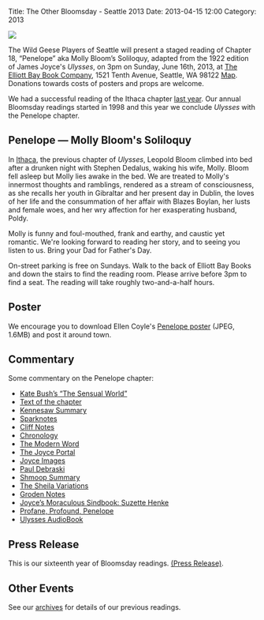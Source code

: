 Title: The Other Bloomsday - Seattle 2013
Date: 2013-04-15 12:00
Category: 2013


[![]({filename}/posters/Penelope-small.jpg)]({filename}/posters/Penelope.jpg "Download Penelope Poster")

The Wild Geese Players of Seattle will present a staged reading of
Chapter 18, “Penelope” aka Molly Bloom’s Soliloquy,
adapted from the 1922 edition of James Joyce's *Ulysses*,
on 3pm on Sunday, June 16th, 2013, at
[The Elliott Bay Book Company](http://www.elliottbaybook.com/),
1521 Tenth Avenue, Seattle, WA 98122
[Map](https://maps.google.com/maps?q=1521+Tenth+Avenue,+Seattle,+WA+98122).
Donations towards costs of posters and props are welcome.

We had a successful reading of the Ithaca chapter [last year]({filename}2012.md).
Our annual Bloomsday readings started in 1998
and this year we conclude *Ulysses* with the Penelope chapter.

## Penelope — Molly Bloom's Soliloquy

In [Ithaca]({filename}2012.md), the previous chapter of *Ulysses*,
Leopold Bloom climbed into bed after a drunken night with Stephen Dedalus,
waking his wife, Molly.
Bloom fell asleep but Molly lies awake in the bed.
We are treated to Molly's innermost thoughts and ramblings,
rendered as a stream of consciousness,
as she recalls her youth in Gibraltar and her present day in Dublin,
the loves of her life and the consummation of her affair with Blazes Boylan,
her lusts and female woes,
and her wry affection for her exasperating husband, Poldy.

Molly is funny and foul-mouthed, frank and earthy, and caustic yet romantic.
We're looking forward to reading her story, and to seeing you listen to us.
Bring your Dad for Father's Day.

On-street parking is free on Sundays.
Walk to the back of Elliott Bay Books
and down the stairs to find the reading room.
Please arrive before 3pm to find a seat.
The reading will take roughly two-and-a-half hours.

## Poster

We encourage you to download Ellen Coyle's
[Penelope poster]({filename}/posters/Penelope.jpg "Download Penelope Poster")
(JPEG, 1.6MB) and post it around town.

## Commentary

Some commentary on the Penelope chapter:

-   [Kate Bush’s “The Sensual World”](http://www.youtube.com/watch?v=M6lnyDp-joE)
-   [Text of the chapter](http://www.online-literature.com/james_joyce/ulysses/18/)
-   [Kennesaw Summary](http://ksumail.kennesaw.edu/~mglosup/ulysses/penelope.htm)
-   [Sparknotes](http://www.sparknotes.com/lit/ulysses/section18.rhtml)
-   [Cliff Notes](http://www.cliffsnotes.com/study_guide/literature/ulysses/summary-analysis/chapter-18.html)
-   [Chronology](http://www.james-joyce.de/pdf/Bloom_chronology.pdf)
-   [The Modern Word](http://www.themodernword.com/joyce/)
-   [The Joyce Portal](http://www.robotwisdom.com/jaj/ulysses/index.html#penelope)
-   [Joyce Images](http://www.joyceimages.com/chapter/18/)
-   [Paul Debraski](http://ijustreadaboutthat.wordpress.com/2010/08/30/james-joyce%E2%80%93week-8-ulysses-1922-penelope/)
-   [Shmoop Summary](http://www.shmoop.com/ulysses-joyce/episode-18-penelope-summary.html)
-   [The Sheila Variations](http://www.sheilaomalley.com/?p=7642)
-   [Groden Notes](http://publish.uwo.ca/~mgroden/notes/open18.html)
-   [Joyce’s Moraculous Sindbook: Suzette Henke](https://ohiostatepress.org/index.htm?/books/book%20pages/henke%20joyces.htm)
-   [Profane, Profound, Penelope](http://loki.stockton.edu/~kinsellt/projects/ulysses/storyReader$62.html)
-   [Ulysses AudioBook](http://archive.org/details/Ulysses-Audiobook)

## Press Release

This is our sixteenth year of Bloomsday readings.
[(Press Release)]({filename}2013/press-release.md).

## Other Events

See our [archives]({filename}/archives.md) for details of our previous readings.
